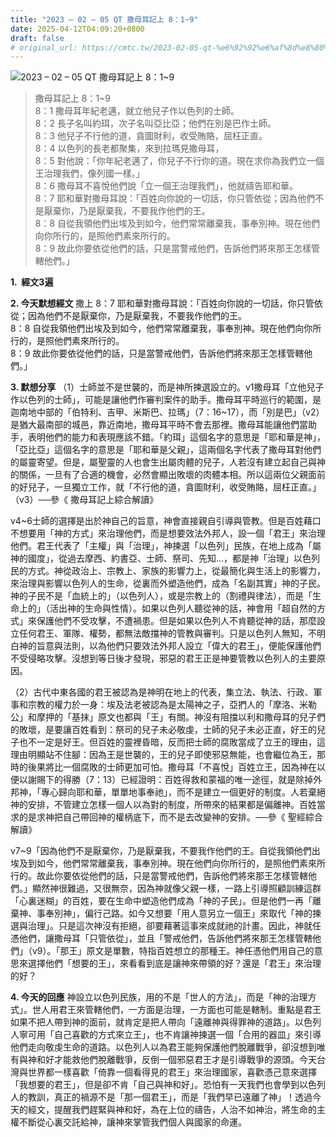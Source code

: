 ```yaml
---
title: "2023 – 02 – 05 QT 撒母耳記上 8：1~9"
date: 2025-04-12T04:09:20+0800
draft: false
# original_url: https://cmtc.tw/2023-02-05-qt-%e6%92%92%e6%af%8d%e8%80%b3%e8%a8%98%e4%b8%8a-8%ef%bc%9a19
---
```


![2023 – 02 – 05 QT 撒母耳記上 8：1\~9](/images/qt.jpg  "2023 – 02 – 05 QT 撒母耳記上 8：1\~9")

> 撒母耳記上 8：1\~9  
> 8：1 撒母耳年紀老邁，就立他兒子作以色列的士師。  
> 8：2 長子名叫約珥，次子名叫亞比亞；他們在別是巴作士師。  
> 8：3 他兒子不行他的道，貪圖財利，收受賄賂，屈枉正直。  
> 8：4 以色列的長老都聚集，來到拉瑪見撒母耳，  
> 8：5 對他說：「你年紀老邁了，你兒子不行你的道。現在求你為我們立一個王治理我們，像列國一樣。」  
> 8：6 撒母耳不喜悅他們說「立一個王治理我們」，他就禱告耶和華。  
> 8：7 耶和華對撒母耳說：「百姓向你說的一切話，你只管依從；因為他們不是厭棄你，乃是厭棄我，不要我作他們的王。  
> 8：8 自從我領他們出埃及到如今，他們常常離棄我，事奉別神。現在他們向你所行的，是照他們素來所行的。  
> 8：9 故此你要依從他們的話，只是當警戒他們，告訴他們將來那王怎樣管轄他們。」

**1.  經文3遍**

**2. 今天默想經文**
撒上 8：7 耶和華對撒母耳說：「百姓向你說的一切話，你只管依從；因為他們不是厭棄你，乃是厭棄我，不要我作他們的王。  
8：8 自從我領他們出埃及到如今，他們常常離棄我，事奉別神。現在他們向你所行的，是照他們素來所行的。  
8：9 故此你要依從他們的話，只是當警戒他們，告訴他們將來那王怎樣管轄他們。」

**3. 默想分享**
（1）士師並不是世襲的，而是神所揀選設立的。v1撒母耳「立他兒子作以色列的士師」，可能是讓他們作審判案件的助手。撒母耳平時巡行的範圍，是迦南地中部的「伯特利、吉甲、米斯巴、拉瑪」（7：16\~17），而「別是巴」（v2）是猶大最南部的城邑，靠近南地，撒母耳平時不會去那裡。撒母耳能讓他們當助手，表明他們的能力和表現應該不錯。「約珥」這個名字的意思是「耶和華是神」，「亞比亞」這個名字的意思是「耶和華是父親」，這兩個名字代表了撒母耳對他們的屬靈寄望。但是，屬聖靈的人也會生出屬肉體的兒子，人若沒有建立起自己與神的關係，一旦有了合適的機會，必然會顯出敗壞的肉體本相。所以這兩位父親面前的好兒子，一旦獨立工作，就「不行他的道，貪圖財利，收受賄賂，屈枉正直。」（v3）──參《 撒母耳記上綜合解讀》

v4\~6士師的選擇是出於神自己的旨意，神會直接親自引導與管教。但是百姓藉口不想要用「神的方式」來治理他們，而是想要效法外邦人，設一個「君王」來治理他們。君王代表了「主權」與「治理」，神揀選「以色列」民族，在地上成為「屬神的國度」，從過去摩西、約書亞、士師、祭司、先知…，都是神「治理」以色列民的方式。神從政治上、宗教上、家族的影響力上，從最簡化與生活上的影響力，來治理與影響以色列人的生命，從裏而外塑造他們，成為「名副其實」神的子民。神的子民不是「血統上的」（以色列人），或是宗教上的（割禮與律法），而是「生命上的」（活出神的生命與性情）。如果以色列人聽從神的話，神會用「超自然的方式」來保護他們不受攻擊，不遭禍患。但是如果以色列人不肯聽從神的話，那麼設立任何君王、軍隊、權勢，都無法敵擋神的管教與審判。只是以色列人無知，不明白神的旨意與法則，以為他們只要效法外邦人設立「偉大的君王」，便能保護他們不受侵略攻擊。沒想到等日後才發現，邪惡的君王正是神要管教以色列人的主要原因。

（2）古代中東各國的君王被認為是神明在地上的代表，集立法、執法、行政、軍事和宗教的權力於一身：埃及法老被認為是太陽神之子，亞捫人的「摩洛、米勒公」和摩押的「基抹」原文也都與「王」有關。神沒有阻擋以利和撒母耳的兒子們的敗壞，是要讓百姓看到：祭司的兒子未必敬虔，士師的兒子未必正直，好王的兒子也不一定是好王。但百姓的靈裡昏暗，反而把士師的腐敗當成了立王的理由，這理由明顯站不住腳：因為王是世襲的，王的兒子即使邪惡無能，也會繼位為王，那時的後果將比一個腐敗的士師更加可怕。撒母耳「不喜悅」百姓立王，因為神在以便以謝賜下的得勝（7：13）已經證明：百姓得救和蒙福的唯一途徑，就是除掉外邦神，「專心歸向耶和華，單單地事奉祂」，而不是建立一個更好的制度。人若棄絕神的安排，不管建立怎樣一個人以為對的制度，所帶來的結果都是偏離神。百姓當求的是求神把自己帶回神的權柄底下，而不是去改變神的安排。──參《 聖經綜合解讀》

v7\~9「因為他們不是厭棄你，乃是厭棄我，不要我作他們的王。自從我領他們出埃及到如今，他們常常離棄我，事奉別神。現在他們向你所行的，是照他們素來所行的。故此你要依從他們的話，只是當警戒他們，告訴他們將來那王怎樣管轄他們。」顯然神很難過，又很無奈，因為神就像父親一樣，一路上引導照顧訓練這群「心裏迷糊」的百姓，要在生命中塑造他們成為「神的子民」。但是他們一再「離棄神、事奉別神」，偏行己路。如今又想要「用人意另立一個王」來取代「神的揀選與治理」。只是這次神沒有拒絕，卻要藉著這事來成就祂的計畫。因此，神就任憑他們，讓撒母耳「只管依從」，並且「警戒他們，告訴他們將來那王怎樣管轄他們」（v9）。「那王」原文是單數，特指百姓想立的那種王。神任憑他們用自己的意思來選擇他們「想要的王」，來看看到底是讓神來帶領的好？還是「君王」來治理的好？

**4. 今天的回應**
神設立以色列民族，用的不是「世人的方法」，而是「神的治理方式」。世人用君王來管轄他們，一方面是治理，一方面也可能是轄制。重點是君王如果不把人帶到神的面前，就肯定是把人帶向「遠離神與得罪神的道路」。以色列人寧可用「自己喜歡的方式來立王」，也不肯讓神揀選一個「合用的器皿」來引導他們走向敬虔生命的道路。以色列人以為君王能夠保護他們脫離戰爭，卻沒想到唯有與神和好才能救他們脫離戰爭，反倒一個邪惡君王才是引導戰爭的源頭。今天台灣與世界都一樣喜歡「倚靠一個看得見的君王」來治理國家，喜歡憑己意來選擇「我想要的君王」，但是卻不肯「自己與神和好」。恐怕有一天我們也會學到以色列人的教訓，真正的禍源不是「那一個君王」，而是「我們早已遠離了神」！透過今天的經文，提醒我們趕緊與神和好，為在上位的禱告，人治不如神治，將生命的主權不斷從心裏交託給神，讓神來掌管我們個人與國家的命運。
